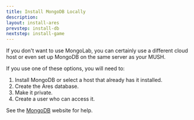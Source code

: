 ```yaml
---
title: Install MongoDB Locally
description:
layout: install-ares
prevstep: install-db
nextstep: install-game
---
```


If you don't want to use MongoLab, you can certainly use a different cloud host or even set up MongoDB on the same server as your MUSH.  

If you use one of these options, you will need to:

1. Install MongoDB or select a host that already has it installed.
2. Create the Ares database.
3. Make it private.
4. Create a user who can access it.

See the [MongoDB](http://docs.mongodb.org/manual/) website for help.